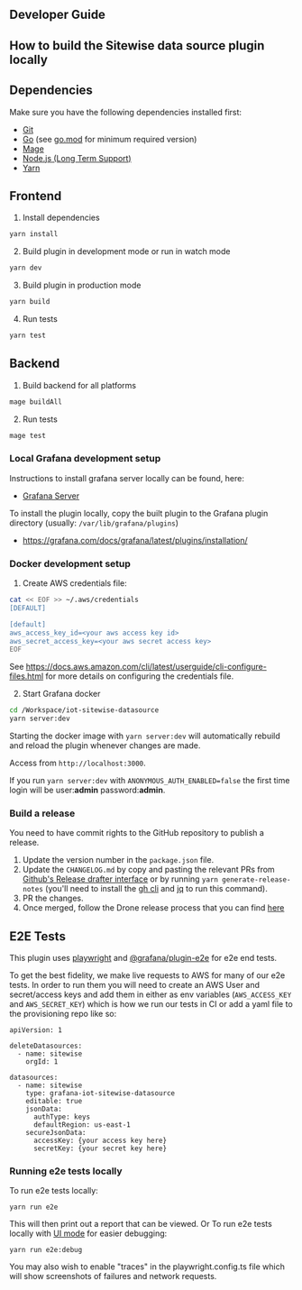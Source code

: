 ## Developer Guide

## How to build the Sitewise data source plugin locally

## Dependencies

Make sure you have the following dependencies installed first:

- [Git](https://git-scm.com/)
- [Go](https://golang.org/dl/) (see [go.mod](../go.mod#L3) for minimum required version)
- [Mage](https://magefile.org/)
- [Node.js (Long Term Support)](https://nodejs.org)
- [Yarn](https://yarnpkg.com)

## Frontend

1. Install dependencies

```BASH
yarn install
```

2. Build plugin in development mode or run in watch mode

```BASH
yarn dev
```

3. Build plugin in production mode

```BASH
yarn build
```

4. Run tests

```BASH
yarn test
```

## Backend

1. Build backend for all platforms

```BASH
mage buildAll
```

2. Run tests

```BASH
mage test
```

### Local Grafana development setup

Instructions to install grafana server locally can be found, here:

- [Grafana Server](https://grafana.com/docs/grafana/latest/installation/)

To install the plugin locally, copy the built plugin to the Grafana plugin directory (usually: `/var/lib/grafana/plugins`)

- https://grafana.com/docs/grafana/latest/plugins/installation/

### Docker development setup

1. Create AWS credentials file:

```BASH
cat << EOF >> ~/.aws/credentials
[DEFAULT]

[default]
aws_access_key_id=<your aws access key id>
aws_secret_access_key=<your aws secret access key>
EOF
```

See https://docs.aws.amazon.com/cli/latest/userguide/cli-configure-files.html for more details on configuring the credentials file.

2. Start Grafana docker

```BASH
cd /Workspace/iot-sitewise-datasource
yarn server:dev
```

Starting the docker image with `yarn server:dev` will automatically rebuild and reload the plugin whenever changes are made.

Access from `http://localhost:3000`.

If you run `yarn server:dev` with `ANONYMOUS_AUTH_ENABLED=false` the first time login will be user:**admin** password:**admin**.

### Build a release

You need to have commit rights to the GitHub repository to publish a release.

1. Update the version number in the `package.json` file.
2. Update the `CHANGELOG.md` by copy and pasting the relevant PRs from [Github's Release drafter interface](https://github.com/grafana/iot-sitewise-datasource/releases/new) or by running `yarn generate-release-notes` (you'll need to install the [gh cli](https://cli.github.com/) and [jq](https://jqlang.github.io/jq/) to run this command).
3. PR the changes.
4. Once merged, follow the Drone release process that you can find [here](https://github.com/grafana/integrations-team/wiki/Plugin-Release-Process#drone-release-process)

## E2E Tests

This plugin uses [playwright](https://playwright.dev/) and [@grafana/plugin-e2e](https://github.com/grafana/plugin-tools/tree/main/packages/plugin-e2e) for e2e end tests.

To get the best fidelity, we make live requests to AWS for many of our e2e tests. In order to run them you will need to create an AWS User and secret/access keys and add them in either as env variables (`AWS_ACCESS_KEY` and `AWS_SECRET_KEY`) which is how we run our tests in CI or add a yaml file to the provisioning repo like so:

```
apiVersion: 1

deleteDatasources:
  - name: sitewise
    orgId: 1

datasources:
  - name: sitewise
    type: grafana-iot-sitewise-datasource
    editable: true
    jsonData:
      authType: keys
      defaultRegion: us-east-1
    secureJsonData:
      accessKey: {your access key here}
      secretKey: {your secret key here}
```

### Running e2e tests locally

To run e2e tests locally:

```
yarn run e2e
```

This will then print out a report that can be viewed. Or To run e2e tests locally with [UI mode](https://playwright.dev/docs/test-ui-mode) for easier debugging:

```
yarn run e2e:debug
```

You may also wish to enable "traces" in the playwright.config.ts file which will show screenshots of failures and network requests.

